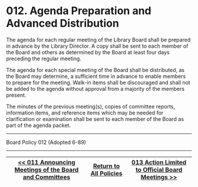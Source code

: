# 012. Agenda Preparation and Advanced Distribution

The agenda for each regular meeting of the Library Board shall be prepared in advance by the Library Director. A copy shall be sent to each member of the Board and others as determined by the Board at least four days preceding the regular meeting.

The agenda for each special meeting of the Board shall be distributed, as the Board may determine, a sufficient time in advance to enable members to prepare for the meeting. Walk-in items shall be discouraged and shall not be added to the agenda without approval from a majority of the members present.

The minutes of the previous meeting(s), copies of committee reports, information items, and reference items which may be needed for clarification or examination shall be sent to each member of the Board as part of the agenda packet.

---

Board Policy 012 (Adopted 6-89)

---
[<< 011 Announcing Meetings of the Board and Committees](/policies/000-internal-policies/011.md) | [Return to All Policies](/policies/) | [013 Action Limited to Official Board Meetings >>](/policies/000-internal-policies/013.md)
--- | --- | ---
